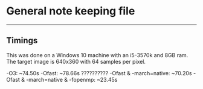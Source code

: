 # General note keeping file
---
## Timings

This was done on a Windows 10 machine with an i5-3570k and 8GB ram. The target image is 640x360 with 64 samples per pixel.

-O3: ~74.50s
-Ofast: ~78.66s ??????????
-Ofast & -march=native: ~70.20s
-Ofast & -march=native & -fopenmp: ~23.45s